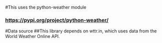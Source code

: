 #This uses the python-weather module
### https://pypi.org/project/python-weather/

#Data source 
##This library depends on wttr.in, which uses data from the World Weather Online API.
